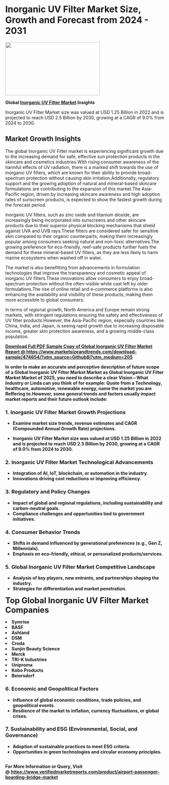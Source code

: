 <H1>Inorganic UV Filter Market Size, Growth and Forecast from 2024 - 2031</H1><img class="aligncenter size-medium wp-image-584254" src="https://thirdeyenews.in/wp-content/uploads/2024/09/Global-Market-Research-300x168.jpeg" alt="" width="300" height="168" /><p><strong>Global&nbsp;<a href="https://www.marketsizeandtrends.com/download-sample/474654/?utm_source=Github8j?utm_medium=205">Inorganic UV Filter Market</a> Insights</strong></p><p>Inorganic UV Filter Market size was valued at USD 1.25 Billion in 2022 and is projected to reach USD 2.5 Billion by 2030, growing at a CAGR of 9.0% from 2024 to 2030.</p><p><h2>Market Growth Insights</h2> <p>The global Inorganic UV Filter market is experiencing significant growth due to the increasing demand for safe, effective sun protection products in the skincare and cosmetics industries.With rising consumer awareness of the harmful effects of UV radiation, there is a marked shift towards the use of inorganic UV filters, which are known for their ability to provide broad-spectrum protection without causing skin irritation.Additionally, regulatory support and the growing adoption of natural and mineral-based skincare formulations are contributing to the expansion of this market.The Asia-Pacific region, driven by increasing skincare awareness and high adoption rates of sunscreen products, is expected to show the fastest growth during the forecast period.</p> <p><strong><a href="#"></a></strong></p> <p>Inorganic UV filters, such as zinc oxide and titanium dioxide, are increasingly being incorporated into sunscreens and other skincare products due to their superior physical blocking mechanisms that shield against UVA and UVB rays.These filters are considered safer for sensitive skin compared to their organic counterparts, making them increasingly popular among consumers seeking natural and non-toxic alternatives.The growing preference for eco-friendly, reef-safe products further fuels the demand for these mineral-based UV filters, as they are less likely to harm marine ecosystems when washed off in water.</p> <p>The market is also benefitting from advancements in formulation technologies that improve the transparency and cosmetic appeal of inorganic UV filters.These innovations allow consumers to enjoy broad-spectrum protection without the often-visible white cast left by older formulations.The rise of online retail and e-commerce platforms is also enhancing the availability and visibility of these products, making them more accessible to global consumers.</p> <p>In terms of regional growth, North America and Europe remain strong markets, with stringent regulations ensuring the safety and effectiveness of UV filter products.However, the Asia-Pacific region, especially countries like China, India, and Japan, is seeing rapid growth due to increasing disposable income, greater skin protection awareness, and a growing middle-class population.</p> <p><strong><a href="#"></p><p><span class=""><strong>Download Full PDF Sample Copy of Global Inorganic UV Filter Market Report</strong> @ <a href="https://www.marketsizeandtrends.com/download-sample/474654/?utm_source=Github8j?utm_medium=205" target="_blank">https://www.marketsizeandtrends.com/download-sample/474654/?utm_source=Github8j?utm_medium=205</a></span></p><p>In order to make an accurate and perceptive description of future scope of a Global&nbsp;Inorganic UV Filter Market Market as Global&nbsp;Inorganic UV Filter Market Market of 2025, you need to describe a clear Vision &ndash; What Industry or Linda can you think of for example: Quote from a Technology, healthcare, automotive, renewable energy, name the market you are Reffering to.However, some general trends and factors usually impact market reports and their future outlook include:</p><h3>1.&nbsp;<strong>Inorganic UV Filter Market Growth Projections</strong></h3><ul><li>Examine market size trends, revenue estimates and CAGR (Compounded Annual Growth Rate) projections.</li><li><p>Inorganic UV Filter Market size was valued at USD 1.25 Billion in 2022 and is projected to reach USD 2.5 Billion by 2030, growing at a CAGR of 9.0% from 2024 to 2030.</p></li></ul><h3>2.&nbsp;<strong>Inorganic UV Filter Market Technological Advancements</strong></h3><ul><li>Integration of AI, IoT, blockchain, or automation in the industry.</li><li>Innovations driving cost reductions or improving efficiency.</li></ul><h3>3.&nbsp;<strong>Regulatory and Policy Changes</strong></h3><ul><li>Impact of global and regional regulations, including sustainability and carbon-neutral goals.</li><li>Compliance challenges and opportunities tied to government initiatives.</li></ul><h3>4.&nbsp;<strong>Consumer Behavior Trends</strong></h3><ul><li>Shifts in demand influenced by generational preferences (e.g., Gen Z, Millennials).</li><li>Emphasis on eco-friendly, ethical, or personalized products/services.</li></ul><h3>5.&nbsp;<strong>Global Inorganic UV Filter Market Competitive Landscape</strong></h3><ul><li>Analysis of key players, new entrants, and partnerships shaping the industry.</li><li>Strategies for differentiation and market penetration.</li></ul><p data-pm-slice="1 1 []"><span style="color: inherit; font-family: inherit; font-size: 25px;">Top Global Inorganic UV Filter Market Companies</span></p><div class="" data-test-id=""><p><li>Symrise</li><li> BASF</li><li> Ashland</li><li> DSM</li><li> Croda</li><li> Sunjin Beauty Science</li><li> Merck</li><li> TRI-K Industries</li><li> Uniproma</li><li> Kobo Products</li><li> Beiersdorf</li></p></div><h3>6.&nbsp;<strong>Economic and Geopolitical Factors</strong></h3><ul><li>Influence of global economic conditions, trade policies, and geopolitical events.</li><li>Resilience of the market to inflation, currency fluctuations, or global crises.</li></ul><h3>7.&nbsp;<strong>Sustainability and ESG (Environmental, Social, and Governance)</strong></h3><ul><li>Adoption of sustainable practices to meet ESG criteria.</li><li>Opportunities in green technologies and circular economy principles.</li></ul><h2><strong style="font-size: 14px;">For More Information or Query, Visit @&nbsp;</strong><a style="background-color: #ffffff; font-size: 14px;" href="https://www.marketsizeandtrends.com/report/inorganic-uv-filter-market/" target="_blank">https://www.verifiedmarketreports.com/product/airport-passenger-boarding-bridge-market</a></h2>
